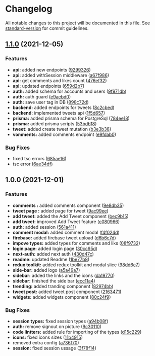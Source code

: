 # Changelog

All notable changes to this project will be documented in this file. See [standard-version](https://github.com/conventional-changelog/standard-version) for commit guidelines.

## [1.1.0](https://github.com/RazvanRauta/twitter-clone/compare/v1.0.0...v1.1.0) (2021-12-05)


### Features

* **api:** added new endpoints ([9299326](https://github.com/RazvanRauta/twitter-clone/commit/9299326db6d50e04b126631d01994c13305a6604))
* **api:** added withSession middleware ([a67f986](https://github.com/RazvanRauta/twitter-clone/commit/a67f986478ad547916fb953b8da99a50f028442d))
* **api:** get comments and likes count ([476ef32](https://github.com/RazvanRauta/twitter-clone/commit/476ef323e9f0c9d32328a8caa8030771904da375))
* **api:** updated endpoints ([659d2b7](https://github.com/RazvanRauta/twitter-clone/commit/659d2b717efde26563d8d723fcd3cf40386681ca))
* **auth:** added schema for accounts and users ([9f971db](https://github.com/RazvanRauta/twitter-clone/commit/9f971db5621dd198158db11ccb973f4734157633))
* **auth:** auth guard ([e9aebd0](https://github.com/RazvanRauta/twitter-clone/commit/e9aebd0587f5ce4018c93e34474fab460d83ad5b))
* **auth:** save user tag in DB ([898c72d](https://github.com/RazvanRauta/twitter-clone/commit/898c72d607f5181e65a34889e200c136edecee38))
* **backend:** added endpoints for tweets ([8c2cbed](https://github.com/RazvanRauta/twitter-clone/commit/8c2cbed0deb760963901b8d9b645ace1518061f1))
* **backend:** implemented tweets api ([1f5d657](https://github.com/RazvanRauta/twitter-clone/commit/1f5d6572322433c520ed9603ea8a6d1c105936fc))
* **prisma:** added prisma schema for PostgreSql ([784ee18](https://github.com/RazvanRauta/twitter-clone/commit/784ee185f14dc348f6c36ce0e58c1bce0101179d))
* **prisma:** added prisma scripts ([53bdb18](https://github.com/RazvanRauta/twitter-clone/commit/53bdb187b12b3e3fd93586ded95bcb895a407e8d))
* **tweet:** added create tweet mutation ([b3e3b38](https://github.com/RazvanRauta/twitter-clone/commit/b3e3b383ccdd5d2321202fe804b7cb10298706f6))
* **vomments:** added comments endpoint ([e9fdab0](https://github.com/RazvanRauta/twitter-clone/commit/e9fdab034b5626791d99dd0147b726fd313bc6fd))


### Bug Fixes

* fixed tsc errors ([685ae16](https://github.com/RazvanRauta/twitter-clone/commit/685ae16f5ecdf6b5d3147a7620bb1f7ae058f8bc))
* tsc error ([6ae34df](https://github.com/RazvanRauta/twitter-clone/commit/6ae34df7040e698792d4c6d144896a02debc9cc3))

## 1.0.0 (2021-12-01)

### Features

* **comments :** added comments component ([9e8db35](https://github.com/RazvanRauta/twitter-clone/commit/9e8db35f81ccdad846576a96879c94a32c925e71))
* **tweet page :** added page for tweet ([9ac99ee](https://github.com/RazvanRauta/twitter-clone/commit/9ac99ee0335af4e920cbb6f7393195fc753c2d53))
* **add tweet:** added the Add Tweet component ([bec9b15](https://github.com/RazvanRauta/twitter-clone/commit/bec9b15b331f3856718e3f97a673521f0ab6dff8))
* **add tweet:** improved Add Tweet feature ([c080966](https://github.com/RazvanRauta/twitter-clone/commit/c0809667caac3e139f6a30b23b39ecb8a069e318))
* **auth:** added session ([561a411](https://github.com/RazvanRauta/twitter-clone/commit/561a411917e0bee71a93e70b730567a00cbaef2b))
* **comment modal:** added comment modal ([f4f024d](https://github.com/RazvanRauta/twitter-clone/commit/f4f024d7e749ce0f95e19587cdda6ea248cada7c))
* **firebase:** added firebase tweet upload ([d6b6c7d](https://github.com/RazvanRauta/twitter-clone/commit/d6b6c7d01df66c5f9689ef781b407c1f83d10b00))
* **impove types:** added types for comments and liks ([08f9732](https://github.com/RazvanRauta/twitter-clone/commit/08f9732ff3dfe44c83ab21f1102a1f448bbb794e))
* **login page:** added login page ([30cc95d](https://github.com/RazvanRauta/twitter-clone/commit/30cc95dd82aad5f08d65bcc7b4245f51b72acb3f))
* **next-auth:** added next auth ([430d47c](https://github.com/RazvanRauta/twitter-clone/commit/430d47ca8664ed7fbb0f503e51d45f0f76989043))
* **readme:** updated Readme ([1be77b8](https://github.com/RazvanRauta/twitter-clone/commit/1be77b856c0f773f72d1f73f6db705ad283606d3))
* **redux toolkit:** added redux toolkit and modal slice ([98dd6c7](https://github.com/RazvanRauta/twitter-clone/commit/98dd6c797dd7b635b41fbda3ddf90b0d554271cb))
* **side-bar:** added logo ([a5a49a7](https://github.com/RazvanRauta/twitter-clone/commit/a5a49a7dc0cb309b1b0486a3116adc80fef35fd3))
* **sidebar:** added the links and the icons ([da19770](https://github.com/RazvanRauta/twitter-clone/commit/da19770ddc7cb810b98d5179c59f5638d18c18dd))
* **sidebar:** finished the side bar ([ecc11a4](https://github.com/RazvanRauta/twitter-clone/commit/ecc11a4827e41f2fe8783d83dd5b8a21fe0d9e19))
* **trending:** added tranding component ([82974bb](https://github.com/RazvanRauta/twitter-clone/commit/82974bbc151c80e25f38073f9db364d6393f424d))
* **tweet post:** added tweet post component ([2163471](https://github.com/RazvanRauta/twitter-clone/commit/2163471639ac354eca346828137e10afac9f1444))
* **widgets:** added widgets component ([80c24f9](https://github.com/RazvanRauta/twitter-clone/commit/80c24f97bead92d65be60874b8a3229454fc4fe2))

### Bug Fixes

* **session types:** fixed session types ([a94b08f](https://github.com/RazvanRauta/twitter-clone/commit/a94b08f02c2d04a6dc6af9da5323f31e5dd2175a))
* **auth:** remove signout on picture ([9c30110](https://github.com/RazvanRauta/twitter-clone/commit/9c3011051329e16bf390e2518b842a5c755927d7))
* **code lintters:** added rule for importing of the types ([d15c229](https://github.com/RazvanRauta/twitter-clone/commit/d15c229dbb97dcdc7357ea5cee15e51ca44fd66f))
* **icons:** fixed icons sizes ([11b4915](https://github.com/RazvanRauta/twitter-clone/commit/11b49151ec0bc5589a36dbfee00909868b5d372c))
* removed extra config ([a736f70](https://github.com/RazvanRauta/twitter-clone/commit/a736f70b90a13422f4edb28d7ce18f37d199fe9d))
* **session:** fixed session ussage ([3f78f14](https://github.com/RazvanRauta/twitter-clone/commit/3f78f1440221b22fea0a7e12327271827613360e))
